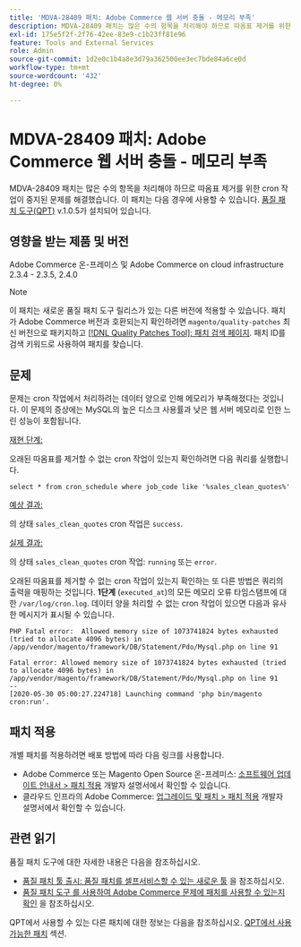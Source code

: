 ```yaml
---
title: 'MDVA-28409 패치: Adobe Commerce 웹 서버 충돌 - 메모리 부족'
description: MDVA-28409 패치는 많은 수의 항목을 처리해야 하므로 따옴표 제거를 위한 cron 작업이 중지된 문제를 해결했습니다. 이 패치는 [Quality Patches Tool (QPT)](https://devdocs.magento.com/guides/v2.4/comp-mgr/patching.html#mqp) v.1.0.5가 설치된 경우 사용할 수 있습니다.
exl-id: 175e5f2f-2f76-42ee-83e9-c1b23ff81e96
feature: Tools and External Services
role: Admin
source-git-commit: 1d2e0c1b4a8e3d79a362500ee3ec7bde84a6ce0d
workflow-type: tm+mt
source-wordcount: '432'
ht-degree: 0%

---
```


# MDVA-28409 패치: Adobe Commerce 웹 서버 충돌 - 메모리 부족

MDVA-28409 패치는 많은 수의 항목을 처리해야 하므로 따옴표 제거를 위한 cron 작업이 중지된 문제를 해결했습니다. 이 패치는 다음 경우에 사용할 수 있습니다. [품질 패치 도구(QPT)](https://devdocs.magento.com/guides/v2.4/comp-mgr/patching.html#mqp) v.1.0.5가 설치되어 있습니다.

## 영향을 받는 제품 및 버전

Adobe Commerce 온-프레미스 및 Adobe Commerce on cloud infrastructure 2.3.4 - 2.3.5, 2.4.0

>[!NOTE]
>
>이 패치는 새로운 품질 패치 도구 릴리스가 있는 다른 버전에 적용할 수 있습니다. 패치가 Adobe Commerce 버전과 호환되는지 확인하려면 `magento/quality-patches` 최신 버전으로 패키지하고 [[!DNL Quality Patches Tool]: 패치 검색 페이지](https://devdocs.magento.com/quality-patches/tool.html#patch-grid). 패치 ID를 검색 키워드로 사용하여 패치를 찾습니다.

## 문제

문제는 cron 작업에서 처리하려는 데이터 양으로 인해 메모리가 부족해졌다는 것입니다. 이 문제의 증상에는 MySQL의 높은 디스크 사용률과 낮은 웹 서버 메모리로 인한 느린 성능이 포함됩니다.

<u>재현 단계:</u>

오래된 따옴표를 제거할 수 없는 cron 작업이 있는지 확인하려면 다음 쿼리를 실행합니다.

```
select * from cron_schedule where job_code like '%sales_clean_quotes%'
```

<u>예상 결과:</u>

의 상태 `sales_clean_quotes` cron 작업은 `success`.

<u>실제 결과:</u>

의 상태 `sales_clean_quotes` cron 작업: `running` 또는 `error`.

오래된 따옴표를 제거할 수 없는 cron 작업이 있는지 확인하는 또 다른 방법은 쿼리의 출력을 매핑하는 것입니다. **1단계** (`executed_at`)의 모든 메모리 오류 타임스탬프에 대한 `/var/log/cron.log`. 데이터 양을 처리할 수 없는 cron 작업이 있으면 다음과 유사한 메시지가 표시될 수 있습니다.

```
PHP Fatal error:  Allowed memory size of 1073741824 bytes exhausted (tried to allocate 4096 bytes) in /app/vendor/magento/framework/DB/Statement/Pdo/Mysql.php on line 91

Fatal error: Allowed memory size of 1073741824 bytes exhausted (tried to allocate 4096 bytes) in /app/vendor/magento/framework/DB/Statement/Pdo/Mysql.php on line 91
--
[2020-05-30 05:00:27.224718] Launching command 'php bin/magento cron:run'.
```

## 패치 적용

개별 패치를 적용하려면 배포 방법에 따라 다음 링크를 사용합니다.

* Adobe Commerce 또는 Magento Open Source 온-프레미스: [소프트웨어 업데이트 안내서 > 패치 적용](https://devdocs.magento.com/guides/v2.4/comp-mgr/patching/mqp.html) 개발자 설명서에서 확인할 수 있습니다.
* 클라우드 인프라의 Adobe Commerce: [업그레이드 및 패치 > 패치 적용](https://devdocs.magento.com/cloud/project/project-patch.html) 개발자 설명서에서 확인할 수 있습니다.

## 관련 읽기

품질 패치 도구에 대한 자세한 내용은 다음을 참조하십시오.

* [품질 패치 툴 출시: 품질 패치를 셀프서비스할 수 있는 새로운 툴](/help/announcements/adobe-commerce-announcements/magento-quality-patches-released-new-tool-to-self-serve-quality-patches.md) 을 참조하십시오.
* [품질 패치 도구 를 사용하여 Adobe Commerce 문제에 패치를 사용할 수 있는지 확인](/help/support-tools/patches-available-in-qpt-tool/check-patch-for-magento-issue-with-magento-quality-patches.md) 을 참조하십시오.

QPT에서 사용할 수 있는 다른 패치에 대한 정보는 다음을 참조하십시오. [QPT에서 사용 가능한 패치](https://support.magento.com/hc/en-us/sections/360010506631-Patches-available-in-MQP-tool-) 섹션.
